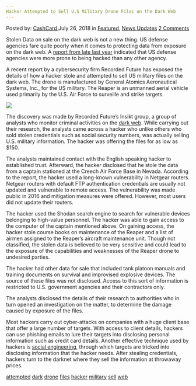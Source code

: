 ```yaml
---
Hacker Attempted to Sell U.S Military Drone Files on the Dark Web
---
```

<article class="post-listing post-26409 post type-post status-publish format-standard has-post-thumbnail hentry 
 tag-attempted tag-dark tag-drone tag-files tag-hacker tag-military tag-sell tag-web">
<div class="post-inner">
<span>Posted by: <a href="https://www.deepdotweb.com/author/cashcard/" title="">CashCard </a></span>
<span>July 26, 2018</span>
<span>in <a href="https://www.deepdotweb.com/category/deepdot-news/" rel="category tag">Featured</a>, <a href="https://www.deepdotweb.com/category/news-updates/" rel="category tag">News Updates</a></span>
<span><a href="https://www.deepdotweb.com/2018/07/26/hacker-attempted-to-sell-u-s-military-drone-files-on-the-dark-web/#comments">2 Comments</a></span>


<p>Stolen Data on sale on the dark web is not a new thing. US defense agencies fare quite poorly when it comes to protecting data from exposure on the dark web. A <a href="https://www.deepdotweb.com/2017/09/04/59-us-defense-agencies-stolen-data-online-study-shows/">report from late last year</a> indicated that US defense agencies were more prone to being hacked than any other agency.</p>
<p>A recent report by a cybersecurity firm Recorded Future has exposed the details of how a hacker stole and attempted to sell US military files on the dark web. The drone is manufactured by General Atomics Aeronautical Systems, Inc., for the US military. The Reaper is an unmanned aerial vehicle used primarily by the U.S. Air Force to surveille and strike targets.</p>
<p><img class="wp-image-26415" src="/imgs/2018/07/word-image-62.jpeg" srcset="/imgs/2018/07/word-image-62.jpeg 660w, /imgs/2018/07/word-image-62-300x200.jpeg 300w" sizes="(max-width: 660px) 100vw, 660px" /></p>
<p>The discovery was made by Recorded Future’s Insikt group, a group of analysts who monitor criminal activities on the <a href="https://www.deepdotweb.com/tag/dark/">dark web</a>. While carrying out their research, the analysts came across a hacker who unlike others who sold stolen credentials such as social security numbers, was actually selling U.S. military information. The hacker was offering the files for as low as $150.</p>
<p>The analysts maintained contact with the English speaking hacker to established trust. Afterward, the hacker disclosed that he stole the data from a captain stationed at the Creech Air Force Base in Nevada. According to the report, the hacker used a long-known vulnerability in Netgear routers. Netgear routers with default FTP authentication credentials are usually not updated and vulnerable to remote access. The vulnerability was made public in 2016 and mitigation measures were offered. However, most users did not update their routers.</p>
<p>The hacker used the Shodan search engine to search for vulnerable devices belonging to high-value personnel. The hacker was able to gain access to the computer of the captain mentioned above. On gaining access, the hacker stole course books on maintenance of the Reaper and a list of airmen assigned to the Reaper’s aircraft maintenance unit. Though not classified, the stolen data is believed to be very sensitive and could lead to the exposure of the capabilities and weaknesses of the Reaper drone to undesired parties.</p>
<p>The hacker had other data for sale that included tank platoon manuals and training documents on survival and improvised explosive devices. The source of these files was not disclosed. Access to this sort of information is restricted to U.S. government agencies and their contractors only.</p>
<p>The analysts disclosed the details of their research to authorities who in turn opened an investigation on the matter, to determine the damage caused by exposure of the files.</p>
<p><a id="post-26409-_gjdgxs"></a> Most hackers carry out cyber-attacks on companies with a huge client base that offer a large number of targets. With access to client details, hackers can use phishing emails to lure their targets into disclosing personal information such as credit card details. Another effective technique used by hackers is <a href="https://www.deepdotweb.com/2018/07/09/shutting-down-social-engineering-attempts-on-you/">social engineering</a>, through which targets are tricked into disclosing information that the hacker needs. After stealing credentials, hackers turn to the darknet where they sell the information at throwaway prices.</p>
</div>
<a href="https://www.deepdotweb.com/tag/attempted/" rel="tag">attempted</a> <a href="https://www.deepdotweb.com/tag/dark/" rel="tag">dark</a> <a href="https://www.deepdotweb.com/tag/drone/" rel="tag">drone</a> <a href="https://www.deepdotweb.com/tag/files/" rel="tag">files</a> <a href="https://www.deepdotweb.com/tag/hacker/" rel="tag">hacker</a> <a href="https://www.deepdotweb.com/tag/military/" rel="tag">military</a> <a href="https://www.deepdotweb.com/tag/sell/" rel="tag">sell</a> <a href="https://www.deepdotweb.com/tag/web/" rel="tag">web</a></span> <span style="display:none" class="updated">2018-07-26<a href="https://www.deepdotweb.com/author/cashcard/" title="Posts by CashCard" rel="author">CashCard</a></strong></div>

